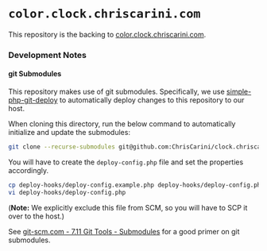 # `color.clock.chriscarini.com`

This repository is the backing to [color.clock.chriscarini.com](https://color.clock.chriscarini.com).

### Development Notes

#### git Submodules

This repository makes use of git submodules. Specifically, we
use [simple-php-git-deploy](https://github.com/markomarkovic/simple-php-git-deploy)
to automatically deploy changes to this repository to our host.

When cloning this directory, run the below command to automatically initialize and update the submodules:

```bash
git clone --recurse-submodules git@github.com:ChrisCarini/clock.chriscarini.com.git
```

You will have to create the `deploy-config.php` file and set the properties accordingly.

```bash
cp deploy-hooks/deploy-config.example.php deploy-hooks/deploy-config.php
vi deploy-hooks/deploy-config.php
```

(**Note:** We explicitly exclude this file from SCM, so you will have to SCP it over to the host.)

See [git-scm.com - 7.11 Git Tools - Submodules](https://git-scm.com/book/en/v2/Git-Tools-Submodules) for a good primer
on git submodules. 